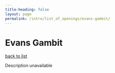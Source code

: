 ```yaml
---
title-heading: false
layout: page
permalink: /intro/list_of_openings/evans-gambit/
---
```


# Evans Gambit

[back to list](../../list_of_openings)

Description unavailable
